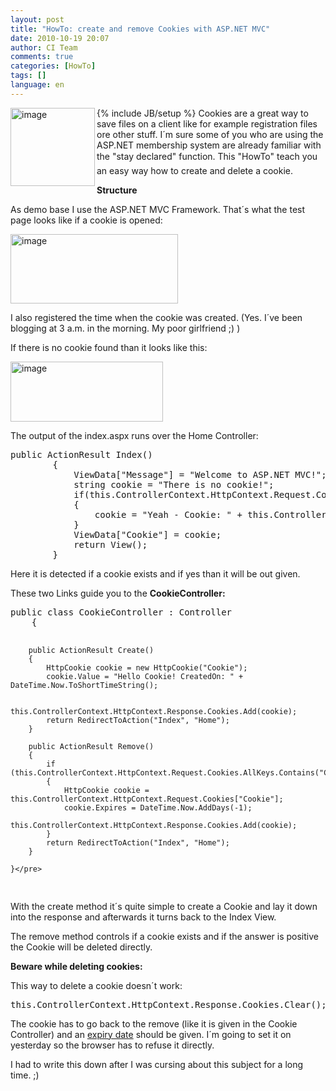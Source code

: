 ```yaml
---
layout: post
title: "HowTo: create and remove Cookies with ASP.NET MVC"
date: 2010-10-19 20:07
author: CI Team
comments: true
categories: [HowTo]
tags: []
language: en
---
```

{% include JB/setup %}
<img src="{{BASE_PATH}}/assets/wp-images-de/image-thumb737.png" border="0" alt="image" width="135" height="125" align="left" />Cookies are a great way to save files on a client like for example registration files ore other stuff. I´m sure some of you who are using the ASP.NET membership system are already familiar with the "stay declared" function. This "HowTo" teach you an easy way how to create and delete a cookie.

<!--more-->

<strong>Structure</strong>

<strong> </strong>

As demo base I use the ASP.NET MVC Framework. That´s what the test page looks like if a cookie is opened:

<img src="{{BASE_PATH}}/assets/wp-images-de/image-thumb738.png" border="0" alt="image" width="268" height="111" />

I also registered the time when the cookie was created. (Yes. I´ve been blogging at 3 a.m. in the morning. My poor girlfriend ;) )

If there is no cookie found than it looks like this:

<img src="{{BASE_PATH}}/assets/wp-images-de/image-thumb739.png" border="0" alt="image" width="244" height="96" />

The output of the index.aspx runs over the Home Controller:
<div id="scid:812469c5-0cb0-4c63-8c15-c81123a09de7:efaf5dba-55e7-44a6-a605-c0b199f5068e" class="wlWriterEditableSmartContent" style="padding-bottom: 0px; margin: 0px; padding-left: 0px; padding-right: 0px; display: inline; float: none; padding-top: 0px">
<pre class="c#">public ActionResult Index()
        {
            ViewData["Message"] = "Welcome to ASP.NET MVC!";
            string cookie = "There is no cookie!";
            if(this.ControllerContext.HttpContext.Request.Cookies.AllKeys.Contains("Cookie"))
            {
                cookie = "Yeah - Cookie: " + this.ControllerContext.HttpContext.Request.Cookies["Cookie"].Value;
            }
            ViewData["Cookie"] = cookie;
            return View();
        }</pre>
</div>
Here it is detected if a cookie exists and if yes than it will be out given.

These two Links guide you to the <strong>CookieController:</strong>
<div id="scid:812469c5-0cb0-4c63-8c15-c81123a09de7:7232592e-1771-4307-8884-3d4487c1d56d" class="wlWriterEditableSmartContent" style="padding-bottom: 0px; margin: 0px; padding-left: 0px; padding-right: 0px; display: inline; float: none; padding-top: 0px">
<pre class="c#">public class CookieController : Controller
    {

        public ActionResult Create()
        {
            HttpCookie cookie = new HttpCookie("Cookie");
            cookie.Value = "Hello Cookie! CreatedOn: " + DateTime.Now.ToShortTimeString();

            this.ControllerContext.HttpContext.Response.Cookies.Add(cookie);
            return RedirectToAction("Index", "Home");
        }

        public ActionResult Remove()
        {
            if (this.ControllerContext.HttpContext.Request.Cookies.AllKeys.Contains("Cookie"))
            {
                HttpCookie cookie = this.ControllerContext.HttpContext.Request.Cookies["Cookie"];
                cookie.Expires = DateTime.Now.AddDays(-1);
                this.ControllerContext.HttpContext.Response.Cookies.Add(cookie);
            }
            return RedirectToAction("Index", "Home");
        }

    }</pre>
</div>
With the create method it´s quite simple to create a Cookie and lay it down into the response and afterwards it turns back to the Index View.

The remove method controls if a cookie exists and if the answer is positive the Cookie will be deleted directly.

<strong>Beware while deleting cookies:</strong>

<strong> </strong>

This way to delete a cookie doesn´t work:
<div id="scid:812469c5-0cb0-4c63-8c15-c81123a09de7:289b5464-9fd6-49c7-9ff0-3e3800e577b5" class="wlWriterEditableSmartContent" style="padding-bottom: 0px; margin: 0px; padding-left: 0px; padding-right: 0px; display: inline; float: none; padding-top: 0px">
<pre class="c#">this.ControllerContext.HttpContext.Response.Cookies.Clear();</pre>
</div>
The cookie has to go back to the remove (like it is given in the Cookie Controller) and an <a href="http://msdn.microsoft.com/en-us/library/system.web.httpcookie.expires.aspx">expiry date</a> should be given. I´m going to set it on yesterday so the browser has to refuse it directly.

I had to write this down after I was cursing about this subject for a long time. ;)
